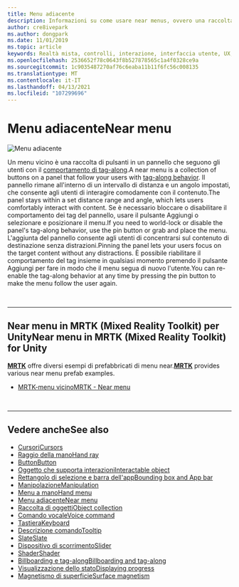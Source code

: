 ```yaml
---
title: Menu adiacente
description: Informazioni su come usare near menus, ovvero una raccolta di pulsanti in un pannello che seguono il comportamento di tag-along in un ambiente di realtà mista.
author: cre8ivepark
ms.author: dongpark
ms.date: 11/01/2019
ms.topic: article
keywords: Realtà mista, controlli, interazione, interfaccia utente, UX, menu, cuffie per realtà mista, cuffie di realtà mista di Windows, headset di realtà virtuale, HoloLens, MRTK, Toolkit realtà mista
ms.openlocfilehash: 2536652f78c0643f8b527878565c1a4f0328ce9a
ms.sourcegitcommit: 1c9035487270af76c6eaba11b11f6fc56c008135
ms.translationtype: MT
ms.contentlocale: it-IT
ms.lasthandoff: 04/13/2021
ms.locfileid: "107299696"
---
```

# <a name="near-menu"></a><span data-ttu-id="a0cd3-104">Menu adiacente</span><span class="sxs-lookup"><span data-stu-id="a0cd3-104">Near menu</span></span>

![Menu adiacente](images/UX_Hero_NearMenu.jpg)

<span data-ttu-id="a0cd3-106">Un menu vicino è una raccolta di pulsanti in un pannello che seguono gli utenti con il [comportamento di tag-along](billboarding-and-tag-along.md#what-is-a-tag-along).</span><span class="sxs-lookup"><span data-stu-id="a0cd3-106">A near menu is a collection of buttons on a panel that follow your users with [tag-along behavior](billboarding-and-tag-along.md#what-is-a-tag-along).</span></span> <span data-ttu-id="a0cd3-107">Il pannello rimane all'interno di un intervallo di distanza e un angolo impostati, che consente agli utenti di interagire comodamente con il contenuto.</span><span class="sxs-lookup"><span data-stu-id="a0cd3-107">The panel stays within a set distance range and angle, which lets users comfortably interact with content.</span></span> <span data-ttu-id="a0cd3-108">Se è necessario bloccare o disabilitare il comportamento dei tag del pannello, usare il pulsante Aggiungi o selezionare e posizionare il menu.</span><span class="sxs-lookup"><span data-stu-id="a0cd3-108">If you need to world-lock or disable the panel's tag-along behavior, use the pin button or grab and place the menu.</span></span> <span data-ttu-id="a0cd3-109">L'aggiunta del pannello consente agli utenti di concentrarsi sul contenuto di destinazione senza distrazioni.</span><span class="sxs-lookup"><span data-stu-id="a0cd3-109">Pinning the panel lets your users focus on the target content without any distractions.</span></span> <span data-ttu-id="a0cd3-110">È possibile riabilitare il comportamento del tag insieme in qualsiasi momento premendo il pulsante Aggiungi per fare in modo che il menu segua di nuovo l'utente.</span><span class="sxs-lookup"><span data-stu-id="a0cd3-110">You can re-enable the tag-along behavior at any time by pressing the pin button to make the menu follow the user again.</span></span>

<br>

---

## <a name="near-menu-in-mrtk-mixed-reality-toolkit-for-unity"></a><span data-ttu-id="a0cd3-111">Near menu in MRTK (Mixed Reality Toolkit) per Unity</span><span class="sxs-lookup"><span data-stu-id="a0cd3-111">Near menu in MRTK (Mixed Reality Toolkit) for Unity</span></span>
<span data-ttu-id="a0cd3-112">**[MRTK](https://github.com/Microsoft/MixedRealityToolkit-Unity)** offre diversi esempi di prefabbricati di menu near.</span><span class="sxs-lookup"><span data-stu-id="a0cd3-112">**[MRTK](https://github.com/Microsoft/MixedRealityToolkit-Unity)** provides various near menu prefab examples.</span></span>

* [<span data-ttu-id="a0cd3-113">MRTK-menu vicino</span><span class="sxs-lookup"><span data-stu-id="a0cd3-113">MRTK - Near menu</span></span>](https://docs.microsoft.com/windows/mixed-reality/mrtk-unity/features/ux-building-blocks/near-menu)

<br>

---

## <a name="see-also"></a><span data-ttu-id="a0cd3-114">Vedere anche</span><span class="sxs-lookup"><span data-stu-id="a0cd3-114">See also</span></span>

* [<span data-ttu-id="a0cd3-115">Cursori</span><span class="sxs-lookup"><span data-stu-id="a0cd3-115">Cursors</span></span>](cursors.md)
* [<span data-ttu-id="a0cd3-116">Raggio della mano</span><span class="sxs-lookup"><span data-stu-id="a0cd3-116">Hand ray</span></span>](point-and-commit.md)
* [<span data-ttu-id="a0cd3-117">Button</span><span class="sxs-lookup"><span data-stu-id="a0cd3-117">Button</span></span>](button.md)
* [<span data-ttu-id="a0cd3-118">Oggetto che supporta interazioni</span><span class="sxs-lookup"><span data-stu-id="a0cd3-118">Interactable object</span></span>](interactable-object.md)
* [<span data-ttu-id="a0cd3-119">Rettangolo di selezione e barra dell'app</span><span class="sxs-lookup"><span data-stu-id="a0cd3-119">Bounding box and App bar</span></span>](app-bar-and-bounding-box.md)
* [<span data-ttu-id="a0cd3-120">Manipolazione</span><span class="sxs-lookup"><span data-stu-id="a0cd3-120">Manipulation</span></span>](direct-manipulation.md)
* [<span data-ttu-id="a0cd3-121">Menu a mano</span><span class="sxs-lookup"><span data-stu-id="a0cd3-121">Hand menu</span></span>](hand-menu.md)
* [<span data-ttu-id="a0cd3-122">Menu adiacente</span><span class="sxs-lookup"><span data-stu-id="a0cd3-122">Near menu</span></span>](near-menu.md)
* [<span data-ttu-id="a0cd3-123">Raccolta di oggetti</span><span class="sxs-lookup"><span data-stu-id="a0cd3-123">Object collection</span></span>](object-collection.md)
* [<span data-ttu-id="a0cd3-124">Comando vocale</span><span class="sxs-lookup"><span data-stu-id="a0cd3-124">Voice command</span></span>](voice-input.md)
* [<span data-ttu-id="a0cd3-125">Tastiera</span><span class="sxs-lookup"><span data-stu-id="a0cd3-125">Keyboard</span></span>](keyboard.md)
* [<span data-ttu-id="a0cd3-126">Descrizione comando</span><span class="sxs-lookup"><span data-stu-id="a0cd3-126">Tooltip</span></span>](tooltip.md)
* [<span data-ttu-id="a0cd3-127">Slate</span><span class="sxs-lookup"><span data-stu-id="a0cd3-127">Slate</span></span>](slate.md)
* [<span data-ttu-id="a0cd3-128">Dispositivo di scorrimento</span><span class="sxs-lookup"><span data-stu-id="a0cd3-128">Slider</span></span>](slider.md)
* [<span data-ttu-id="a0cd3-129">Shader</span><span class="sxs-lookup"><span data-stu-id="a0cd3-129">Shader</span></span>](shader.md)
* [<span data-ttu-id="a0cd3-130">Billboarding e tag-along</span><span class="sxs-lookup"><span data-stu-id="a0cd3-130">Billboarding and tag-along</span></span>](billboarding-and-tag-along.md)
* [<span data-ttu-id="a0cd3-131">Visualizzazione dello stato</span><span class="sxs-lookup"><span data-stu-id="a0cd3-131">Displaying progress</span></span>](progress.md)
* [<span data-ttu-id="a0cd3-132">Magnetismo di superficie</span><span class="sxs-lookup"><span data-stu-id="a0cd3-132">Surface magnetism</span></span>](surface-magnetism.md)
